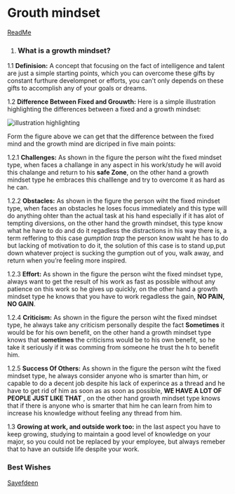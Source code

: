 # **Grouth mindset**

[ReadMe](https://sayefdeen.github.io/reading-notes/)

1. ### What is a growth mindset?

1.1 **Definision:** A concept that focusing on the fact of intelligence and talent are just a simple starting points, which you can overcome these gifts by constant furthure develompnet or efforts, you can't only depends on these gifts to accomplish any of your goals or dreams.

1.2 **Difference Between Fixed and Grouwth:** Here is a simple illustration highlighting the differences between a fixed and a growth mindset:

![illustration highlighting](https://3kllhk1ibq34qk6sp3bhtox1-wpengine.netdna-ssl.com/wp-content/uploads/NewGrowthMindset2.png)

Form the figure above we can get that the difference between the fixed mind and the growth mind are dicriped in five main points:

1.2.1 **Challenges:** As shown in the figure the person wiht the fixed mindset type, when faces a challange in any aspect in his work/study he will avoid this chalange and return to his **safe Zone**, on the other hand a growth mindset type he embraces this challlenge and try to overcome it as hard as he can.

1.2.2 **Obstacles:** As shown in the figure the person wiht the fixed mindset type, when faces an obstacles he loses focus immediately and this type will do anything ohter than the actual task at his hand especially if it has alot of tempting diversions, on the other hand the growth mindset, this type know what he have to do and do it regadless the distractions in his way there is, a term reffering to this case *gumption trap* the person know waht he has to do but lacking of motivation to do it, the solution of this case is to stand up,put down whatever project is sucking the gumption out of you, walk away, and return when you’re feeling more inspired.

1.2.3 **Effort:** As shown in the figure the person wiht the fixed mindset type, always want to get the result of his work as fast as possible without any patience on this work so he gives up quickly, on the other hand a growth mindset type he knows that you have to work regadless the gain, **NO PAIN, NO GAIN**.

1.2.4 **Criticism:** As shown in the figure the person wiht the fixed mindset type, he always take any criticism personally despite the fact **Sometimes** it would be for his own benefit, on the other hand a growth mindset type knows that **sometimes** the criticisms would be to his own benefit, so he take it seriously if it was comming from someone he trust the h to benefit him.

1.2.5 **Success Of Others:** As shown in the figure the person wiht the fixed mindset type, he always consider anyone who is smarter than him, or capable to do a decent job despite his lack of experince as a thread and he have to get rid of him as soon as as soon as possible, **WE HAVE A LOT OF PEOPLE JUST LIKE THAT** , on the other hand growth mindset type knows that if there is anyone who is smarter that him he can learn from him to increase his knowledge without feeling any thread from him.

1.3 **Growing at work, and outside work too:** in the last aspect you have to keep growing, studying to maintain a good level of knowledge on your major, so you could not be replaced by your employee, but always remeber that to have an outside life despite your work.

### Best Wishes

[Sayefdeen](https://sayefdeen.github.io/reading-notes/Aboutme)
